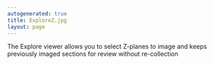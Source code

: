 ```yaml
---
autogenerated: true
title: ExploreZ.jpg
layout: page
---
```


The Explore viewer allows you to select Z-planes to image and keeps
previously imaged sections for review without re-collection
